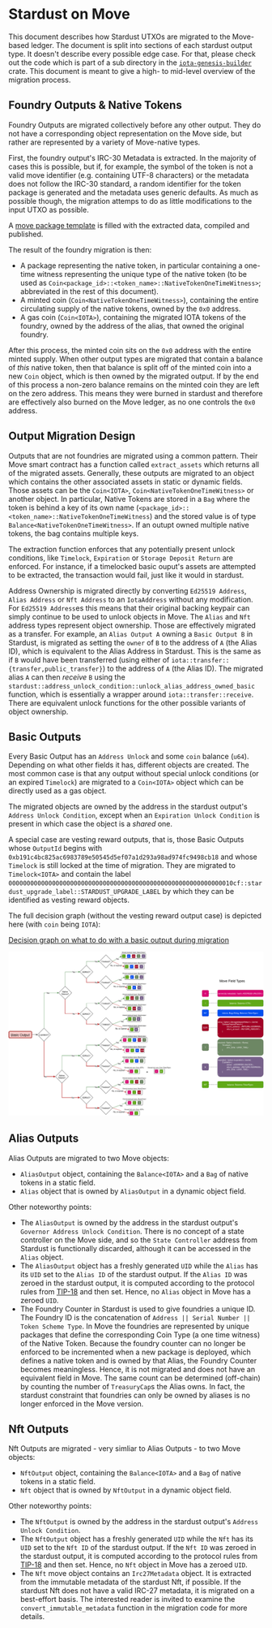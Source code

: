 # Stardust on Move

This document describes how Stardust UTXOs are migrated to the Move-based ledger. The document is split into sections of
each stardust output type. It doesn't describe every possible edge case. For that, please check out the code which is
part of a sub directory in the [`iota-genesis-builder`](../../../iota-genesis-builder/src/stardust/) crate. This
document is meant to give a high- to mid-level overview of the migration process.

## Foundry Outputs & Native Tokens

Foundry Outputs are migrated collectively before any other output. They do not have a corresponding object
representation on the Move side, but rather are represented by a variety of Move-native types.

First, the foundry output's IRC-30 Metadata is extracted. In the majority of cases this is possible, but if, for
example, the symbol of the token is not a valid move identifier (e.g. containing UTF-8 characters) or the metadata does
not follow the IRC-30 standard, a random identifier for the token package is generated and the metadata uses generic
defaults. As much as possible though, the migration attemps to do as little modifications to the input UTXO as possible.

A
[move package template](../../../iota-genesis-builder/src/stardust/native_token/package_template/sources/native_token_template.move)
is filled with the extracted data, compiled and published.

The result of the foundry migration is then:

- A package representing the native token, in particular containing a one-time witness representing the unique type of
  the native token (to be used as `Coin<package_id>::<token_name>::NativeTokenOneTimeWitness>`; abbreviated in the rest
  of this document).
- A minted coin (`Coin<NativeTokenOneTimeWitness>`), containing the entire circulating supply of the native tokens,
  owned by the `0x0` address.
- A gas coin (`Coin<IOTA>`), containing the migrated IOTA tokens of the foundry, owned by the address of the alias, that
  owned the original foundry.

After this process, the minted coin sits on the `0x0` address with the entire minted supply. When other output types are
migrated that contain a balance of _this_ native token, then that balance is split off of the minted coin into a new
`Coin` object, which is then owned by the migrated output. If by the end of this process a non-zero balance remains on
the minted coin they are left on the zero address. This means they were burned in stardust and therefore are effectively
also burned on the Move ledger, as no one controls the `0x0` address.

## Output Migration Design

Outputs that are not foundries are migrated using a common pattern. Their Move smart contract has a function called
`extract_assets` which returns all of the migrated assets. Generally, these outputs are migrated to an object which
contains the other associated assets in static or dynamic fields. Those assets can be the `Coin<IOTA>`,
`Coin<NativeTokenOneTimeWitness>` or another object. In particular, Native Tokens are stored in a `Bag` where the token
is behind a key of its own name (`<package_id>::<token_name>::NativeTokenOneTimeWitness`) and the stored value is of
type `Balance<NativeTokenOneTimeWitness>`. If an outupt owned multiple native tokens, the bag contains multiple keys.

The extraction function enforces that any potentially present unlock conditions, like `Timelock`, `Expiration` or
`Storage Deposit Return` are enforced. For instance, if a timelocked basic ouput's assets are attempted to be extracted,
the transaction would fail, just like it would in stardust.

Address Ownership is migrated directly by converting `Ed25519 Address`, `Alias Address` or `Nft Address` to an
`IotaAddress` without any modification. For `Ed25519 Address`es this means that their original backing keypair can
simply continue to be used to unlock objects in Move. The `Alias` and `Nft` address types represent object ownership.
Those are effectively migrated as a transfer. For example, an `Alias Output A` owning a `Basic Output B` in Stardust, is
migrated as setting the `owner` of `B` to the address of `A` (the Alias ID), which is equivalent to the Alias Address in
Stardust. This is the same as if `B` would have been transferred (using either of
`iota::transfer::{transfer,public_transfer}`) to the address of `A` (the Alias ID). The migrated alias `A` can then
_receive_ `B` using the `stardust::address_unlock_condition::unlock_alias_address_owned_basic` function, which is
essentially a wrapper around `iota::transfer::receive`. There are equivalent unlock functions for the other possible
variants of object ownership.

## Basic Outputs

Every Basic Output has an `Address Unlock` and some `coin` balance (`u64`). Depending on what other fields it has,
different objects are created. The most common case is that any output without special unlock conditions (or an expired
`Timelock`) are migrated to a `Coin<IOTA>` object which can be directly used as a gas object.

The migrated objects are owned by the address in the stardust output's `Address Unlock Condition`, except when an
`Expiration Unlock Condition` is present in which case the object is a _shared_ one.

A special case are vesting reward outputs, that is, those Basic Outputs whose `OutputId` begins with
`0xb191c4bc825ac6983789e50545d5ef07a1d293a98ad974fc9498cb18` and whose `Timelock` is still locked at the time of
migration. They are migrated to `Timelock<IOTA>` and contain the label
`00000000000000000000000000000000000000000000000000000000000010cf::stardust_upgrade_label::STARDUST_UPGRADE_LABEL` by
which they can be identified as vesting reward objects.

The full decision graph (without the vesting reward output case) is depicted here (with `coin` being `IOTA`):

[Decision graph on what to do with a basic output during migration](./basic_migration_graph.svg)

![](./basic_migration_graph.svg)

## Alias Outputs

Alias Outputs are migrated to two Move objects:

- `AliasOutput` object, containing the `Balance<IOTA>` and a `Bag` of native tokens in a static field.
- `Alias` object that is owned by `AliasOutput` in a dynamic object field.

Other noteworthy points:

- The `AliasOutput` is owned by the address in the stardust output's `Governor Address Unlock Condition`. There is no
  concept of a state controller on the Move side, and so the `State Controller` address from Stardust is functionally
  discarded, although it can be accessed in the `Alias` object.
- The `AliasOutput` object has a freshly generated `UID` while the `Alias` has its `UID` set to the `Alias ID` of the
  stardust output. If the `Alias ID` was zeroed in the stardust output, it is computed according to the protocol rules
  from [TIP-18](https://wiki.iota.org/tips/tips/TIP-0018/) and then set. Hence, no `Alias` object in Move has a zeroed
  `UID`.
- The Foundry Counter in Stardust is used to give foundries a unique ID. The Foundry ID is the concatenation of
  `Address || Serial Number || Token Scheme Type`. In Move the foundries are represented by unique packages that define
  the corresponding Coin Type (a one time witness) of the Native Token. Because the foundry counter can no longer be
  enforced to be incremented when a new package is deployed, which defines a native token and is owned by that Alias,
  the Foundry Counter becomes meaningless. Hence, it is not migrated and does not have an equivalent field in Move. The
  same count can be determined (off-chain) by counting the number of `TreasuryCap`s the Alias owns. In fact, the
  stardust constraint that foundries can only be owned by aliases is no longer enforced in the Move version.

## Nft Outputs

Nft Outputs are migrated - very simliar to Alias Outputs - to two Move objects:

- `NftOutput` object, containing the `Balance<IOTA>` and a `Bag` of native tokens in a static field.
- `Nft` object that is owned by `NftOutput` in a dynamic object field.

Other noteworthy points:

- The `NftOutput` is owned by the address in the stardust output's `Address Unlock Condition`.
- The `NftOutput` object has a freshly generated `UID` while the `Nft` has its `UID` set to the `Nft ID` of the stardust
  output. If the `Nft ID` was zeroed in the stardust output, it is computed according to the protocol rules from
  [TIP-18](https://wiki.iota.org/tips/tips/TIP-0018/) and then set. Hence, no `Nft` object in Move has a zeroed `UID`.
- The `Nft` move object contains an `Irc27Metadata` object. It is extracted from the immutable metadata of the stardust
  Nft, if possible. If the stardust Nft does not have a valid IRC-27 metadata, it is migrated on a best-effort basis.
  The interested reader is invited to examine the `convert_immutable_metadata` function in the migration code for more
  details.
